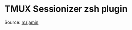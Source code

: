 # TMUX Sessionizer zsh plugin

Source: [majamin](https://gist.github.com/majamin/25943b390766a8b8ab89b3e71ba605fa)
